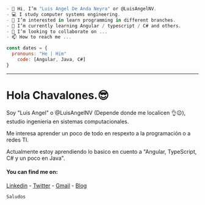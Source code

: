 ````js
- 👋 Hi, I’m "Luis Angel De Anda Neyra" or @LuisAngelNV.
- 💻 I study computer systems engineering.
- 👀 I’m interested in learn programming in different branches. 
- 🌱 I’m currently learning Angular / typescript / C# and others.
- 💞️ I’m looking to collaborate on ...
- 📫 How to reach me ...

const dates = {
  pronouns: "He | Him"
    code: [Angular, Java, C#]
}
````
<div class="container">
  <div class="row">
    <hr />
    <h1>Hola Chavalones.😎</h1>
    <p>
      Soy "Luis Angel" o @LuisAngelNV (Depende donde me localicen 👌😉),
      estudio ingenieria en sistemas computacionales.
    </p>
    <p>
      Me interesa aprender un poco de todo en respexto a la programación o a
      redes TI.
    </p>
    <p>
      Actualmente estoy aprendiendo lo basico en cuento a "Angular, TypeScript,
      C# y un poco en Java".
    </p>
  </div>
</div>



#### You can find me on:
[Linkedin](https://www.linkedin.com/in/angelnv) - [Twitter](https://twitter.com/#) - [Gmail](mailto:deanda.1998@gmail.com) - [Blog](https://allprogramcion.blogspot.com/)
<br>

```
Saludos
```

<!---
LuisAngelNV/LuisAngelNV is a ✨ special ✨ repository because its `README.md` (this file) appears on your GitHub profile.
You can click the Preview link to take a look at your changes.
--->

